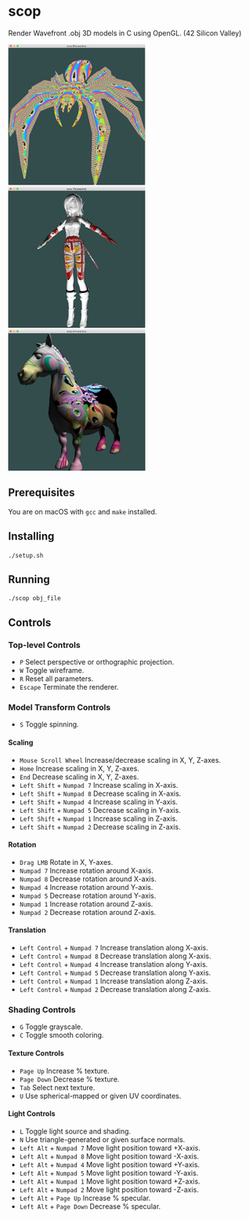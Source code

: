 # scop

Render Wavefront .obj 3D models in C using OpenGL. (42 Silicon Valley)

<p float="left">
  <img src="https://github.com/ashih42/scop/blob/master/Screenshots/spider.png" width="280" />
  <img src="https://github.com/ashih42/scop/blob/master/Screenshots/cheese.png" width="280" />
  <img src="https://github.com/ashih42/scop/blob/master/Screenshots/horse.png" width="280" />
</p>

## Prerequisites

You are on macOS with `gcc` and `make` installed.

## Installing

```
./setup.sh
```

## Running

```
./scop obj_file
```

## Controls

### Top-level Controls

* `P` Select perspective or orthographic projection.
* `W` Toggle wireframe.
* `R` Reset all parameters.
* `Escape` Terminate the renderer.

### Model Transform Controls

* `S` Toggle spinning.

#### Scaling
* `Mouse Scroll Wheel` Increase/decrease scaling in X, Y, Z-axes.
* `Home` Increase scaling in X, Y, Z-axes.
* `End` Decrease scaling in X, Y, Z-axes.
* `Left Shift` + `Numpad 7` Increase scaling in X-axis.
* `Left Shift` + `Numpad 8` Decrease scaling in X-axis.
* `Left Shift` + `Numpad 4` Increase scaling in Y-axis.
* `Left Shift` + `Numpad 5` Decrease scaling in Y-axis.
* `Left Shift` + `Numpad 1` Increase scaling in Z-axis.
* `Left Shift` + `Numpad 2` Decrease scaling in Z-axis.

#### Rotation
* `Drag LMB` Rotate in X, Y-axes.
* `Numpad 7` Increase rotation around X-axis.
* `Numpad 8` Decrease rotation around X-axis.
* `Numpad 4` Increase rotation around Y-axis.
* `Numpad 5` Decrease rotation around Y-axis.
* `Numpad 1` Increase rotation around Z-axis.
* `Numpad 2` Decrease rotation around Z-axis.

#### Translation
* `Left Control` + `Numpad 7` Increase translation along X-axis.
* `Left Control` + `Numpad 8` Decrease translation along X-axis.
* `Left Control` + `Numpad 4` Increase translation along Y-axis.
* `Left Control` + `Numpad 5` Decrease translation along Y-axis.
* `Left Control` + `Numpad 1` Increase translation along Z-axis.
* `Left Control` + `Numpad 2` Decrease translation along Z-axis.

### Shading Controls

* `G` Toggle grayscale.
* `C` Toggle smooth coloring.

#### Texture Controls

* `Page Up` Increase % texture.
* `Page Down` Decrease % texture.
* `Tab` Select next texture.
* `U` Use spherical-mapped or given UV coordinates.

#### Light Controls

* `L` Toggle light source and shading.
* `N` Use triangle-generated or given surface normals.
* `Left Alt` + `Numpad 7` Move light position toward +X-axis.
* `Left Alt` + `Numpad 8` Move light position toward -X-axis.
* `Left Alt` + `Numpad 4` Move light position toward +Y-axis.
* `Left Alt` + `Numpad 5` Move light position toward -Y-axis.
* `Left Alt` + `Numpad 1` Move light position toward +Z-axis.
* `Left Alt` + `Numpad 2` Move light position toward -Z-axis.
* `Left Alt` + `Page Up` Increase % specular.
* `Left Alt` + `Page Down` Decrease % specular.
